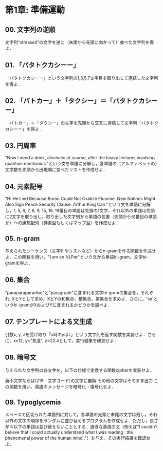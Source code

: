 <h1>第1章: 準備運動</h1>
<h2>00. 文字列の逆順</h2>
文字列"stressed"の文字を逆に（末尾から先頭に向かって）並べた文字列を得よ．

<h2>01. 「パタトクカシーー」</h2>
「パタトクカシーー」という文字列の1,3,5,7文字目を取り出して連結した文字列を得よ．

<h2>02. 「パトカー」＋「タクシー」＝「パタトクカシーー」</h2>
「パトカー」＋「タクシー」の文字を先頭から交互に連結して文字列「パタトクカシーー」を得よ．

<h2>03. 円周率</h2>
"Now I need a drink, alcoholic of course, after the heavy lectures involving quantum mechanics."という文を単語に分解し，各単語の（アルファベットの）文字数を先頭から出現順に並べたリストを作成せよ．

<h2>04. 元素記号</h2>
"Hi He Lied Because Boron Could Not Oxidize Fluorine. New Nations Might Also Sign Peace Security Clause. Arthur King Can."という文を単語に分解し，1, 5, 6, 7, 8, 9, 15, 16, 19番目の単語は先頭の1文字，それ以外の単語は先頭に2文字を取り出し，取り出した文字列から単語の位置（先頭から何番目の単語か）への連想配列（辞書型もしくはマップ型）を作成せよ．

<h2>05. n-gram</h2>
与えられたシーケンス（文字列やリストなど）からn-gramを作る関数を作成せよ．この関数を用い，"I am an NLPer"という文から単語bi-gram，文字bi-gramを得よ．

<h2>06. 集合</h2>
"paraparaparadise"と"paragraph"に含まれる文字bi-gramの集合を，それぞれ, XとYとして求め，XとYの和集合，積集合，差集合を求めよ．さらに，'se'というbi-gramがXおよびYに含まれるかどうかを調べよ．

<h2>07. テンプレートによる文生成</h2>
引数x, y, zを受け取り「x時のyはz」という文字列を返す関数を実装せよ．さらに，x=12, y="気温", z=22.4として，実行結果を確認せよ．

<h2>08. 暗号文</h2>
与えられた文字列の各文字を，以下の仕様で変換する関数cipherを実装せよ．

英小文字ならば(219 - 文字コード)の文字に置換
その他の文字はそのまま出力
この関数を用い，英語のメッセージを暗号化・復号化せよ．

<h2>09. Typoglycemia</h2>
スペースで区切られた単語列に対して，各単語の先頭と末尾の文字は残し，それ以外の文字の順序をランダムに並び替えるプログラムを作成せよ．ただし，長さが４以下の単語は並び替えないこととする．適当な英語の文（例えば"I couldn't believe that I could actually understand what I was reading : the phenomenal power of the human mind ."）を与え，その実行結果を確認せよ．